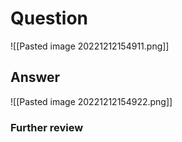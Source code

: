 # Question
![[Pasted image 20221212154911.png]]
## Answer
![[Pasted image 20221212154922.png]]
### Further review
